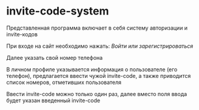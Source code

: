 # invite-code-system
Представленная программа включает в себя систему авторизации и invite-кодов

При входе на сайт необходимо нажать: *Войти или зарегистрироваться*

Далее указать свой номер телефона

В личном профиле указывается информация о пользователе (его телефон), 
предлагается ввести чужой invite-code, 
а также приводится список номеров, отметивших пользователя

Ввести invite-code можно только один раз,
далее вместо поля ввода будет указан введенный invite-code

